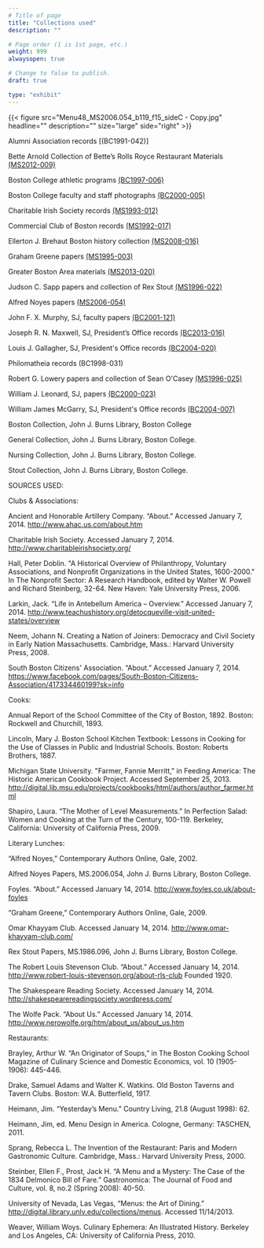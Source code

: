 ```yaml
---
# Title of page
title: "Collections used"
description: ""

# Page order (1 is 1st page, etc.)
weight: 999
alwaysopen: true

# Change to false to publish.
draft: true

type: "exhibit"
---
```

{{< figure src="Menu48_MS2006.054_b119_f15_sideC - Copy.jpg"
           headline=""
           description=""
           size="large"
           side="right" >}}

Alumni Association records [(BC1991-042)]

Bette Arnold Collection of Bette’s Rolls Royce Restaurant Materials [(MS2012-009)](https://bc-primo.hosted.exlibrisgroup.com/permalink/f/l6ucgu/ALMA-BC21420354730001021)

Boston College athletic programs [(BC1997-006)](https://bc-primo.hosted.exlibrisgroup.com/permalink/f/l6ucgu/ALMA-BC21470522600001021) 

Boston College faculty and staff photographs [(BC2000-005)](https://bc-primo.hosted.exlibrisgroup.com/permalink/f/l6ucgu/ALMA-BC21427406550001021)

Charitable Irish Society records [(MS1993-012)](https://bc-primo.hosted.exlibrisgroup.com/permalink/f/l6ucgu/ALMA-BC21341047400001021)

Commercial Club of Boston records [(MS1992-017)](https://bc-primo.hosted.exlibrisgroup.com/permalink/f/l6ucgu/ALMA-BC21351573130001021) 

Ellerton J. Brehaut Boston history collection [(MS2008-016)](https://bc-primo.hosted.exlibrisgroup.com/permalink/f/l6ucgu/ALMA-BC21373998800001021)

Graham Greene papers [(MS1995-003)](https://bc-primo.hosted.exlibrisgroup.com/permalink/f/l6ucgu/ALMA-BC21351254200001021)

Greater Boston Area materials [(MS2013-020)](https://bc-primo.hosted.exlibrisgroup.com/permalink/f/l6ucgu/ALMA-BC21429780640001021)

Judson C. Sapp papers and collection of Rex Stout [(MS1996-022)](https://bc-primo.hosted.exlibrisgroup.com/permalink/f/l6ucgu/ALMA-BC21351253640001021)

Alfred Noyes papers [(MS2006-054)](https://bc-primo.hosted.exlibrisgroup.com/permalink/f/l6ucgu/ALMA-BC21344686720001021)

John F. X. Murphy, SJ, faculty papers [(BC2001-121)](https://bc-primo.hosted.exlibrisgroup.com/permalink/f/l6ucgu/ALMA-BC21385458630001021)

Joseph R. N. Maxwell, SJ, President’s Office records [(BC2013-016)](https://bc-primo.hosted.exlibrisgroup.com/permalink/f/l6ucgu/ALMA-BC21331161120001021)

Louis J. Gallagher, SJ, President's Office records [(BC2004-020)](https://bc-primo.hosted.exlibrisgroup.com/permalink/f/l6ucgu/ALMA-BC21331160400001021)

Philomatheia records (BC1998-031)

Robert G. Lowery papers and collection of Sean O'Casey [(MS1996-025)](https://bc-primo.hosted.exlibrisgroup.com/permalink/f/l6ucgu/ALMA-BC21311957430001021)

William J. Leonard, SJ, papers [(BC2000-023)](https://bc-primo.hosted.exlibrisgroup.com/permalink/f/l6ucgu/ALMA-BC21345056120001021)

William James McGarry, SJ, President's Office records [(BC2004-007)](https://bc-primo.hosted.exlibrisgroup.com/permalink/f/l6ucgu/ALMA-BC21331161510001021)

Boston Collection, John J. Burns Library, Boston College 

General Collection, John J. Burns Library, Boston College.

Nursing Collection, John J. Burns Library, Boston College.

Stout Collection, John J. Burns Library, Boston College.



SOURCES USED:

Clubs & Associations:

Ancient and Honorable Artillery Company. “About.” Accessed January 7, 2014. http://www.ahac.us.com/about.htm

Charitable Irish Society. Accessed January 7, 2014. http://www.charitableirishsociety.org/

Hall, Peter Doblin. "A Historical Overview of Philanthropy, Voluntary Associations, and Nonprofit Organizations in the United States, 1600-2000." In The Nonprofit Sector: A Research Handbook, edited by Walter W. Powell and Richard Steinberg, 32-64.  New Haven: Yale University Press, 2006.

Larkin, Jack. “Life in Antebellum America – Overview.” Accessed January 7, 2014. http://www.teachushistory.org/detocqueville-visit-united-states/overview

Neem, Johann N. Creating a Nation of Joiners: Democracy and Civil Society in Early Nation Massachusetts. Cambridge, Mass.: Harvard University Press, 2008.

South Boston Citizens' Association. “About.” Accessed January 7, 2014. https://www.facebook.com/pages/South-Boston-Citizens-Association/417334460199?sk=info


Cooks:

Annual Report of the School Committee of the City of Boston, 1892. Boston: Rockwell and Churchill, 1893.

Lincoln, Mary J. Boston School Kitchen Textbook: Lessons in Cooking for the Use of Classes in Public and Industrial Schools. Boston: Roberts Brothers, 1887.

Michigan State University. "Farmer, Fannie Merritt," in <emph render="italic">Feeding America: The Historic American Cookbook Project</emph>. Accessed September 25, 2013. http://digital.lib.msu.edu/projects/cookbooks/html/authors/author_farmer.html

Shapiro, Laura. “The Mother of Level Measurements.” In Perfection Salad: Women and Cooking at the Turn of the Century, 100-119. Berkeley, California: University of California Press, 2009.


Literary Lunches:

“Alfred Noyes,” Contemporary Authors Online, Gale, 2002.

Alfred Noyes Papers, MS.2006.054, John J. Burns Library, Boston College.

Foyles. “About.” Accessed January 14, 2014. http://www.foyles.co.uk/about-foyles

“Graham Greene,” Contemporary Authors Online, Gale, 2009.

Omar Khayyam Club. Accessed January 14, 2014.  http://www.omar-khayyam-club.com/ 

Rex Stout Papers, MS.1986.096, John J. Burns Library, Boston College.

The Robert Louis Stevenson Club. “About.” Accessed January 14, 2014. http://www.robert-louis-stevenson.org/about-rls-club Founded 1920.

The Shakespeare Reading Society. Accessed January 14, 2014. http://shakespearereadingsociety.wordpress.com/

The Wolfe Pack. “About Us.” Accessed January 14, 2014. http://www.nerowolfe.org/htm/about_us/about_us.htm


Restaurants:

Brayley, Arthur W. “An Originator of Soups,” in The Boston Cooking School Magazine of Culinary Science and Domestic Economics, vol. 10 (1905-1906): 445-446. 

Drake, Samuel Adams and Walter K. Watkins. Old Boston Taverns and Tavern Clubs. Boston: W.A. Butterfield, 1917.

Heimann, Jim. “Yesterday’s Menu.” Country Living, 21.8 (August 1998): 62.

Heimann, Jim, ed. Menu Design in America. Cologne, Germany: TASCHEN, 2011.

Sprang, Rebecca L. The Invention of the Restaurant: Paris and Modern Gastronomic Culture. Cambridge, Mass.: Harvard University Press, 2000.

Steinber, Ellen F., Prost, Jack H. “A Menu and a Mystery: The Case of the 1834 Delmonico Bill of Fare.” Gastronomica: The Journal of Food and Culture, vol. 8, no.2 (Spring 2008): 40-50.

University of Nevada, Las Vegas, “Menus: the Art of Dining.” http://digital.library.unlv.edu/collections/menus. Accessed 11/14/2013.

Weaver, William Woys. Culinary Ephemera: An Illustrated History. Berkeley and Los Angeles, CA: University of California Press, 2010.

